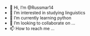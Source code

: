 - 👋 Hi, I’m @Russmar14
- 👀 I’m interested in studying linguistics
- 🌱 I’m currently learning python
- 💞️ I’m looking to collaborate on ...
- 📫 How to reach me ...

<!---
Russmar14/Russmar14 is a ✨ special ✨ repository because its `README.md` (this file) appears on your GitHub profile.
You can click the Preview link to take a look at your changes.
--->

